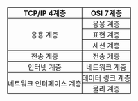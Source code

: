 <html>
<head>
  <style>
    table {
      border-spacing: 0px;
      border-collapse: collapse;
    }
    th,
    td {
      padding: 0;
      border: 1px solid black;
      text-align: center;
    }
  </style>
</head>
<body>
  <table>
    <thead>
      <tr>
        <th>TCP/IP 4계층</th>
        <th>OSI 7계층</th>
      </tr>
    </thead>
    <tbody>
      <tr>
        <td rowspan="3">응용 계층</td>
        <td>응용 계층</td>
      </tr>
      <tr>
        <td>표현 계층</td>
      </tr>
      <tr>
        <td>세션 계층</td>
      </tr>
      <tr>
        <td>전송 계층</td>
        <td>전송 계층</td>
      </tr>
      <tr>
        <td>인터넷 계층</td>
        <td>네트워크 계층</td>
      </tr>
      <tr>
        <td rowspan="2">네트워크 인터페이스 계층</td>
        <td>데이터 링크 계층</td>
      </tr>
      <tr>
        <td>물리 계층</td>
      </tr>
    </tbody>
  </table>
</body>
</html>
